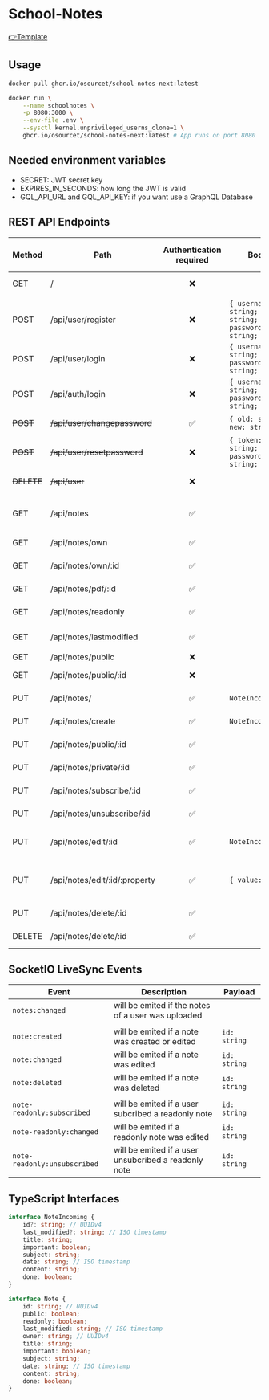 # School-Notes

[👉Template](https://github.com/felix-07-11/TS-vueJS-vuetify-nestJS)

## Usage

```sh
docker pull ghcr.io/osourcet/school-notes-next:latest

docker run \
    --name schoolnotes \
    -p 8080:3000 \
    --env-file .env \
    --sysctl kernel.unprivileged_userns_clone=1 \
    ghcr.io/osourcet/school-notes-next:latest # App runs on port 8080
```

## Needed environment variables

-   SECRET: JWT secret key
-   EXPIRES_IN_SECONDS: how long the JWT is valid
-   GQL_API_URL and GQL_API_KEY: if you want use a GraphQL Database

## REST API Endpoints

| Method     | Path                          | Authentication required | Body                                                     | Http status code   | Returns                              |
| ---------- | ----------------------------- | :---------------------: | -------------------------------------------------------- | ------------------ | ------------------------------------ |
| GET        | /                             |           ❌            |                                                          | 200; 404           | frontend (VueJS)                     |
|            |                               |                         |                                                          |                    |                                      |
| POST       | /api/user/register            |           ❌            | `{ username: string; email: string; password: string; }` | 201; 403           |                                      |
| POST       | /api/user/login               |           ❌            | `{ username: string; password: string; }`                | 308                |                                      |
| POST       | /api/auth/login               |           ❌            | `{ username: string; password: string; }`                | 200; 403           | `{ token: string; }`                 |
| ~~POST~~   | ~~/api/user/changepassword~~  |           ✅            | `{ old: string; new: string; }`                          | 200; 401           |                                      |
| ~~POST~~   | ~~/api/user/resetpassword~~   |           ❌            | `{ token: string; password: string; }`                   | 200; 403           |                                      |
| ~~DELETE~~ | ~~/api/user~~                 |           ❌            |                                                          | 200; 403           |                                      |
|            |                               |                         |                                                          |                    |                                      |
| GET        | /api/notes                    |           ✅            |                                                          | 200; 401           | `{ own: Note[]; readonly: Note[]; }` |
| GET        | /api/notes/own                |           ✅            |                                                          | 200; 401           | `Note[]`                             |
| GET        | /api/notes/own/:id            |           ✅            |                                                          | 200; 401           | `Note`                               |
| GET        | /api/notes/pdf/:id            |           ✅            |                                                          | 200; 401           | `Buffer`                             |
| GET        | /api/notes/readonly           |           ✅            |                                                          | 200; 401           | `Note[]`                             |
| GET        | /api/notes/lastmodified       |           ✅            |                                                          | 200; 401           | `{ lastmodified: string; }`          |
| GET        | /api/notes/public             |           ❌            |                                                          | 200                | `Note[]`                             |
| GET        | /api/notes/public/:id         |           ❌            |                                                          | 200; 404           | `Note`                               |
| PUT        | /api/notes/                   |           ✅            | `NoteIncoming[]`                                         | 200; 401           |                                      |
| PUT        | /api/notes/create             |           ✅            | `NoteIncoming`                                           | 201; 401           |                                      |
| PUT        | /api/notes/public/:id         |           ✅            |                                                          | 200; 401           |                                      |
| PUT        | /api/notes/private/:id        |           ✅            |                                                          | 200; 401           |                                      |
| PUT        | /api/notes/subscribe/:id      |           ✅            |                                                          | 200; 401           |                                      |
| PUT        | /api/notes/unsubscribe/:id    |           ✅            |                                                          | 200; 401           |                                      |
| PUT        | /api/notes/edit/:id           |           ✅            | `NoteIncoming`                                           | 200; 401; 404      |                                      |
| PUT        | /api/notes/edit/:id/:property |           ✅            | `{ value: any }`                                         | 200; 400; 401; 404 |                                      |
| PUT        | /api/notes/delete/:id         |           ✅            |                                                          | 200; 401           |                                      |
| DELETE     | /api/notes/delete/:id         |           ✅            |                                                          | 200; 401           |                                      |

## SocketIO LiveSync Events

| Event                        | Description                                          | Payload      |
| ---------------------------- | ---------------------------------------------------- | ------------ |
| `notes:changed`              | will be emited if the notes of a user was uploaded   |              |
|                              |                                                      |              |
| `note:created`               | will be emited if a note was created or edited       | `id: string` |
| `note:changed`               | will be emited if a note was edited                  | `id: string` |
| `note:deleted`               | will be emited if a note was deleted                 | `id: string` |
|                              |                                                      |              |
| `note-readonly:subscribed`   | will be emited if a user subcribed a readonly note   | `id: string` |
| `note-readonly:changed`      | will be emited if a readonly note was edited         | `id: string` |
| `note-readonly:unsubscribed` | will be emited if a user unsubcribed a readonly note | `id: string` |

## TypeScript Interfaces

```ts
interface NoteIncoming {
    id?: string; // UUIDv4
    last_modified?: string; // ISO timestamp
    title: string;
    important: boolean;
    subject: string;
    date: string; // ISO timestamp
    content: string;
    done: boolean;
}

interface Note {
    id: string; // UUIDv4
    public: boolean;
    readonly: boolean;
    last_modified: string; // ISO timestamp
    owner: string; // UUIDv4
    title: string;
    important: boolean;
    subject: string;
    date: string; // ISO timestamp
    content: string;
    done: boolean;
}
```
